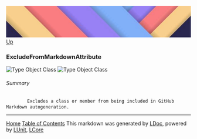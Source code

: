 ![](../Content/LDoc-banner-small.png "")
[Up](../LDoc.md)
### ExcludeFromMarkdownAttribute
![Type Object Class](http://b.repl.ca/v1/Type-Object%20Class-lightgrey.png "")
![Type Object Class](http://b.repl.ca/v1/Type-Object%20Class-lightgrey.png "")
###### Summary

            Excludes a class or member from being included in GitHub Markdown autogeneration.
            


---
[Home](../../README.md) [Table of Contents](../../TableOfContents.md)
This markdown was generated by [LDoc](https://github.com/CodeSingularity/LDoc), powered by [LUnit](https://github.com/CodeSingularity/LUnit), [LCore](https://github.com/CodeSingularity/LCore)
